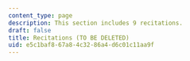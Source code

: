 ```yaml
---
content_type: page
description: This section includes 9 recitations.
draft: false
title: Recitations (TO BE DELETED)
uid: e5c1baf8-67a8-4c32-86a4-d6c01c11aa9f
---
```

